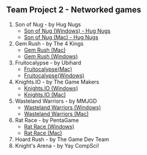 ## Team Project 2 - Networked games

1. Son of Nug - by Hug Nugs
     - [Son of Nug (Windows) - Hug Nugs](https://wcu-cs-cooperlab.github.io/demo-games-ferntherobot/team-project-2/Sons_of_Nug_Windows.zip)
     - [Son of Nug (Mac) - Hug Nugs](https://wcu-cs-cooperlab.github.io/demo-games-ferntherobot/team-project-2/Sons_of_Nug_Mac.zip)
2. Gem Rush - by The 4 Kings
     - [Gem Rush (Mac)](https://wcu-cs-cooperlab.github.io/demo-games-inagle33/Projects/TeamProject2_mac/GemRush.zip)
     - [Gem Rush (Windows)](https://wcu-cs-cooperlab.github.io/demo-games-inagle33/Projects/TeamProject2_windows/GemRush.zip) 
4. Fruitocalypse - by Ubihard
     - [Fruitocalypse(Mac)](https://wcu-cs-cooperlab.github.io/demo-games-MuhammadAmer03/FruitocalypseMACOS.zip)
     - [Fruitocalypse(Windows)](https://wcu-cs-cooperlab.github.io/demo-games-MuhammadAmer03/FruitocalypseWindows.zip)
5. Knights.IO - by The Game Makers
     - [Knights.IO (Windows)](https://wcu-cs-cooperlab.github.io/demo-games-MatthewHorwatt/ZippedTeamProject/TheGameMakersProject2.zip)
     - [Knights.IO (Mac)](https://wcu-cs-cooperlab.github.io/demo-games-MatthewHorwatt/TheGameMakersProject2.zip)
7. Wasteland Warriors - by MMJGD
     - [Wasteland Warriors (Windows)](https://wcu-cs-cooperlab.github.io/demo-games-jacchambers/Team%20Project%202/Windows.zip)
     - [Wasteland Warriors (Mac)](https://wcu-cs-cooperlab.github.io/demo-games-jacchambers/Team%20Project%202/Mac/WastelandWarriors.zip)
9. Rat Race - by PentaGame
     - [Rat Race (Windows)](https://wcu-cs-cooperlab.github.io/demo-games-folo1/rat_race_Windows.exe)
     - [Rat Race (Mac)](https://wcu-cs-cooperlab.github.io/demo-games-folo1/rat_race_macOS.dmg)
10. Hoard Rush - by The Game Dev Team
11. Knight's Arena - by Yay CompSci!
